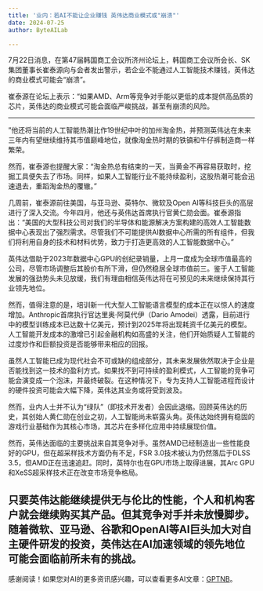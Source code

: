 ```yaml
---
title: '业内：若AI不能让企业赚钱 英伟达商业模式或"崩溃"'
date: 2024-07-25
author: ByteAILab

---
```


7月22日消息，在第47届韩国商工会议所济州论坛上，韩国商工会议所会长、SK集团董事长崔泰源向与会者发出警示，若企业不能通过人工智能技术赚钱，英伟达的商业模式可能会“崩溃”。

崔泰源在论坛上表示：“如果AMD、Arm等竞争对手能以更低的成本提供高品质的芯片，英伟达的商业模式可能会面临严峻挑战，甚至有崩溃的风险。

---
”他还将当前的人工智能热潮比作19世纪中叶的加州淘金热，并预测英伟达在未来三年内有望继续维持其市值巅峰地位，就像淘金热时期的铁镐和牛仔裤制造商一样繁荣。

然而，崔泰源也提醒大家：“淘金热总有结束的一天，当黄金不再容易获取时，挖掘工具便失去了市场。同样，如果人工智能行业不能持续盈利，这股热潮可能会迅速退去，重蹈淘金热的覆辙。”

几周前，崔泰源前往美国，与亚马逊、英特尔、微软及Open AI等科技巨头的高层进行了深入交流。今年四月，他还与英伟达首席执行官黄仁勋会面。崔泰源指出：“美国的大型科技公司对我们的半导体和能源解决方案构建的高效人工智能数据中心表现出了强烈需求。尽管我们不可能提供AI数据中心所需的所有组件，但我们将利用自身的技术和材料优势，致力于打造更高效的人工智能数据中心。”

英伟达借助于2023年数据中心GPU的创纪录销量，上月一度成为全球市值最高的公司，尽管市场调整后其股价有所下滑，但仍然稳居全球市值前三。鉴于人工智能发展的强劲势头未见放缓，我们有理由相信英伟达将在可预见的未来继续保持其行业领先地位。

然而，值得注意的是，培训新一代大型人工智能语言模型的成本正在以惊人的速度增加。Anthropic首席执行官达里奥·阿莫代伊（Dario Amodei）透露，目前进行中的模型训练成本已达数十亿美元，预计到2025年将出现耗资千亿美元的模型。人工智能开发成本的激增已引起金融机构如高盛的关注，他们开始质疑人工智能的过度炒作和巨额投资是否能够带来相应的回报。

虽然人工智能已成为现代社会不可或缺的组成部分，其未来发展依然取决于企业是否能找到这一技术的盈利方式。如果找不到可持续的盈利模式，人工智能的竞争可能会演变成一个泡沫，并最终破裂。在这种情况下，专为支持人工智能进程而设计的硬件投资可能会大幅下降，英伟达其业务或将受到波及。

然而，业内人士并不认为“绿队”（即技术开发者）会因此退缩。回顾英伟达的历史，其创始人黄仁勋在创业之初，人工智能尚未崭露头角。英伟达始终拥有稳固的游戏行业基础作为其核心市场，其芯片在多样化应用中持续展现价值。

然而，英伟达面临的主要挑战来自其竞争对手。虽然AMD已经制造出一些性能良好的GPU，但在超采样技术方面仍有不足，FSR 3.0技术被认为仍然落后于DLSS 3.5，但AMD正在迅速追赶。同时，英特尔也在GPU市场上取得进展，其Arc GPU和XeSS超采样技术正在改变市场竞争格局。

只要英伟达能继续提供无与伦比的性能，个人和机构客户就会继续购买其产品。但其竞争对手并未放慢脚步。随着微软、亚马逊、谷歌和OpenAI等AI巨头加大对自主硬件研发的投资，英伟达在AI加速领域的领先地位可能会面临前所未有的挑战。
---
感谢阅读！如果您对AI的更多资讯感兴趣，可以查看更多AI文章：[GPTNB](https://gptnb.com)。